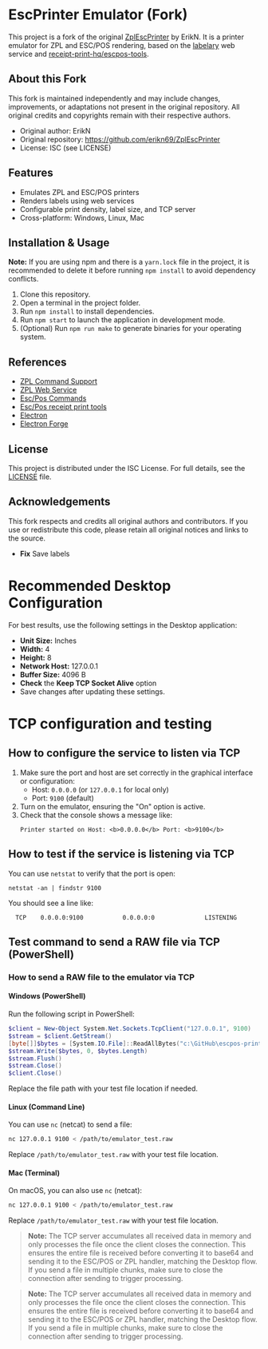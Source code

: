 # EscPrinter Emulator (Fork)

This project is a fork of the original [ZplEscPrinter](https://github.com/erikn69/ZplEscPrinter) by ErikN. It is a printer emulator for ZPL and ESC/POS rendering, based on the [labelary](http://labelary.com/service.html) web service and [receipt-print-hq/escpos-tools](https://github.com/receipt-print-hq/escpos-tools).

## About this Fork

This fork is maintained independently and may include changes, improvements, or adaptations not present in the original repository. All original credits and copyrights remain with their respective authors.

- Original author: ErikN
- Original repository: https://github.com/erikn69/ZplEscPrinter
- License: ISC (see LICENSE)

## Features
- Emulates ZPL and ESC/POS printers
- Renders labels using web services
- Configurable print density, label size, and TCP server
- Cross-platform: Windows, Linux, Mac

## Installation & Usage
**Note:** If you are using npm and there is a `yarn.lock` file in the project, it is recommended to delete it before running `npm install` to avoid dependency conflicts.

1. Clone this repository.
2. Open a terminal in the project folder.
3. Run `npm install` to install dependencies.
4. Run `npm start` to launch the application in development mode.
5. (Optional) Run `npm run make` to generate binaries for your operating system.

## References
- [ZPL Command Support](http://labelary.com/docs.html)
- [ZPL Web Service](http://labelary.com/service.html)
- [Esc/Pos Commands](https://escpos.readthedocs.io/en/latest/commands.html)
- [Esc/Pos receipt print tools](https://github.com/receipt-print-hq/escpos-tools)
- [Electron](https://www.electronjs.org)
- [Electron Forge](https://www.electronforge.io)


## License
This project is distributed under the ISC License. For full details, see the [LICENSE](./LICENSE) file.

## Acknowledgements
This fork respects and credits all original authors and contributors. If you use or redistribute this code, please retain all original notices and links to the source.
* **Fix** Save labels

# Recommended Desktop Configuration

For best results, use the following settings in the Desktop application:

- **Unit Size:** Inches
- **Width:** 4
- **Height:** 8
- **Network Host:** 127.0.0.1
- **Buffer Size:** 4096 B
- **Check** the **Keep TCP Socket Alive** option
- Save changes after updating these settings.

# TCP configuration and testing

## How to configure the service to listen via TCP

1. Make sure the port and host are set correctly in the graphical interface or configuration:
	- Host: `0.0.0.0` (or `127.0.0.1` for local only)
	- Port: `9100` (default)
2. Turn on the emulator, ensuring the "On" option is active.
3. Check that the console shows a message like:
	```
	Printer started on Host: <b>0.0.0.0</b> Port: <b>9100</b>
	```

## How to test if the service is listening via TCP

You can use `netstat` to verify that the port is open:

```
netstat -an | findstr 9100
```

You should see a line like:

```
  TCP    0.0.0.0:9100           0.0.0.0:0              LISTENING
```

## Test command to send a RAW file via TCP (PowerShell)


### How to send a RAW file to the emulator via TCP

#### Windows (PowerShell)
Run the following script in PowerShell:
```powershell
$client = New-Object System.Net.Sockets.TcpClient("127.0.0.1", 9100)
$stream = $client.GetStream()
[byte[]]$bytes = [System.IO.File]::ReadAllBytes("c:\GitHub\escpos-print-emulator\emulator_test.raw")
$stream.Write($bytes, 0, $bytes.Length)
$stream.Flush()
$stream.Close()
$client.Close()
```
Replace the file path with your test file location if needed.

#### Linux (Command Line)
You can use `nc` (netcat) to send a file:
```bash
nc 127.0.0.1 9100 < /path/to/emulator_test.raw
```
Replace `/path/to/emulator_test.raw` with your test file location.

#### Mac (Terminal)
On macOS, you can also use `nc` (netcat):
```bash
nc 127.0.0.1 9100 < /path/to/emulator_test.raw
```
Replace `/path/to/emulator_test.raw` with your test file location.

> **Note:**
> The TCP server accumulates all received data in memory and only processes the file once the client closes the connection. This ensures the entire file is received before converting it to base64 and sending it to the ESC/POS or ZPL handler, matching the Desktop flow. If you send a file in multiple chunks, make sure to close the connection after sending to trigger processing.

> **Note:**
> The TCP server accumulates all received data in memory and only processes the file once the client closes the connection. This ensures the entire file is received before converting it to base64 and sending it to the ESC/POS or ZPL handler, matching the Desktop flow. If you send a file in multiple chunks, make sure to close the connection after sending to trigger processing.